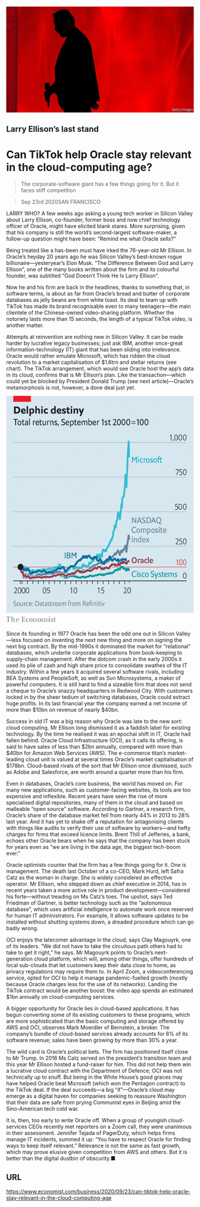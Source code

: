 ![](./images/20200926_WBP005.jpg)

## Larry Ellison’s last stand

# Can TikTok help Oracle stay relevant in the cloud-computing age?

> The corporate-software giant has a few things going for it. But it faces stiff competition

> Sep 23rd 2020SAN FRANCISCO

LARRY WHO? A few weeks ago asking a young tech worker in Silicon Valley about Larry Ellison, co-founder, former boss and now chief technology officer of Oracle, might have elicited blank stares. More surprising, given that his company is still the world’s second-largest software-maker, a follow-up question might have been: “Remind me what Oracle sells?”

Being treated like a has-been must have irked the 76-year-old Mr Ellison. In Oracle’s heyday 20 years ago he was Silicon Valley’s best-known rogue billionaire—yesteryear’s Elon Musk. “The Difference Between God and Larry Ellison”, one of the many books written about the firm and its colourful founder, was subtitled “God Doesn’t Think He Is Larry Ellison”.

Now he and his firm are back in the headlines, thanks to something that, in software terms, is about as far from Oracle’s bread and butter of corporate databases as jelly beans are from white toast. Its deal to team up with TikTok has made its brand recognisable even to many teenagers—the main clientele of the Chinese-owned video-sharing platform. Whether the notoriety lasts more than 15 seconds, the length of a typical TikTok video, is another matter.

Attempts at reinvention are nothing new in Silicon Valley. It can be made harder by lucrative legacy businesses; just ask IBM, another once-great information-technology (IT) giant that has been sliding into irrelevance. Oracle would rather emulate Microsoft, which has ridden the cloud revolution to a market capitalisation of $1.6trn and stellar returns (see chart). The TikTok arrangement, which would see Oracle host the app’s data in its cloud, confirms that is Mr Ellison’s plan. Like the transaction—which could yet be blocked by President Donald Trump (see next article)—Oracle’s metamorphosis is not, however, a done deal just yet.



![](./images/20200926_WBC720_0.png)

Since its founding in 1977 Oracle has been the odd one out in Silicon Valley—less focused on inventing the next new thing and more on signing the next big contract. By the mid-1990s it dominated the market for “relational” databases, which underlie corporate applications from book-keeping to supply-chain management. After the dotcom crash in the early 2000s it used its pile of cash and high share price to consolidate swathes of the IT industry. Within a few years it acquired several software rivals, including BEA Systems and PeopleSoft, as well as Sun Microsystems, a maker of powerful computers. It is still hard to find a sizeable firm that does not send a cheque to Oracle’s snazzy headquarters in Redwood City. With customers locked in by the sheer tedium of switching databases, Oracle could extract huge profits. In its last financial year the company earned a net income of more than $10bn on revenue of nearly $40bn.

Success in old IT was a big reason why Oracle was late to the new sort: cloud computing. Mr Ellison long dismissed it as a faddish label for existing technology. By the time he realised it was an epochal shift in IT, Oracle had fallen behind. Oracle Cloud Infrastructure (OCI), as it calls its offering, is said to have sales of less than $2bn annually, compared with more than $40bn for Amazon Web Services (AWS). The e-commerce titan’s market-leading cloud unit is valued at several times Oracle’s market capitalisation of $178bn. Cloud-based rivals of the sort that Mr Ellison once dismissed, such as Adobe and Salesforce, are worth around a quarter more than his firm.

Even in databases, Oracle’s core business, the world has moved on. For many new applications, such as customer-facing websites, its tools are too expensive and inflexible. Recent years have seen the rise of more specialised digital repositories, many of them in the cloud and based on malleable “open source” software. According to Gartner, a research firm, Oracle’s share of the database market fell from nearly 44% in 2013 to 28% last year. And it has yet to shake off a reputation for antagonising clients with things like audits to verify their use of software by workers—and hefty charges for firms that exceed licence limits. Brent Thill of Jefferies, a bank, echoes other Oracle bears when he says that the company has been stuck for years even as “we are living in the data age, the biggest tech-boom ever.”

Oracle optimists counter that the firm has a few things going for it. One is management. The death last October of a co-CEO, Mark Hurd, left Safra Catz as the woman in charge. She is widely considered an effective operator. Mr Ellison, who stepped down as chief executive in 2014, has in recent years taken a more active role in product development—considered his forte—without treading on Ms Catz’s toes. The upshot, says Ted Friedman of Gartner, is better technology such as the “autonomous database”, which uses artificial intelligence to automate work once reserved for human IT administrators. For example, it allows software updates to be installed without shutting systems down, a dreaded procedure which can go badly wrong.

OCI enjoys the latecomer advantage in the cloud, says Clay Magouyrk, one of its leaders. “We did not have to take the circuitous path others had to take to get it right,” he says. Mr Magouyrk points to Oracle’s next-generation cloud platform, which will, among other things, offer hundreds of local sub-clouds that let customers keep their data close to home, as privacy regulations may require them to. In April Zoom, a videoconferencing service, opted for OCI to help it manage pandemic-fuelled growth (mostly because Oracle charges less for the use of its networks). Landing the TikTok contract would be another boost: the video app spends an estimated $1bn annually on cloud-computing services.

A bigger opportunity for Oracle lies in cloud-based applications. It has begun converting some of its existing customers to these programs, which are more sophisticated than the basic computing and storage offered by AWS and OCI, observes Mark Moerdler of Bernstein, a broker. The company’s bundle of cloud-based services already accounts for 8% of its software revenue; sales have been growing by more than 30% a year.

The wild card is Oracle’s political bets. The firm has positioned itself close to Mr Trump. In 2016 Ms Catz served on the president’s transition team and this year Mr Ellison hosted a fund-raiser for him. This did not help them win a lucrative cloud contract with the Department of Defence; OCI was not technically up to snuff. But being in the White House’s good graces may have helped Oracle beat Microsoft (which won the Pentagon contract) to the TikTok deal. If the deal succeeds—a big “if”—Oracle’s cloud may emerge as a digital haven for companies seeking to reassure Washington that their data are safe from prying Communist eyes in Beijing amid the Sino-American tech cold war.

It is, then, too early to write Oracle off. When a group of youngish cloud-services CEOs recently met reporters on a Zoom call, they were unanimous in their assessment. Jennifer Tejada of PagerDuty, which helps firms manage IT incidents, summed it up: “You have to respect Oracle for finding ways to keep itself relevant.” Relevance is not the same as fast growth, which may prove elusive given competition from AWS and others. But it is better than the digital dustbin of obscurity.■

## URL

https://www.economist.com/business/2020/09/23/can-tiktok-help-oracle-stay-relevant-in-the-cloud-computing-age
